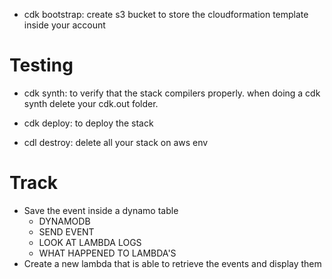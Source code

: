 

- cdk bootstrap: create s3 bucket to store the cloudformation template inside your account

# Testing

- cdk synth: to verify that the stack compilers properly. when doing a cdk synth delete your cdk.out folder.

- cdk deploy: to deploy the stack

- cdl destroy: delete all your stack on aws env



# Track
 - Save the event inside a dynamo table
   - DYNAMODB
   - SEND EVENT
   - LOOK AT LAMBDA LOGS
   - WHAT HAPPENED TO LAMBDA'S
 - Create a new lambda that is able to retrieve the events and display them